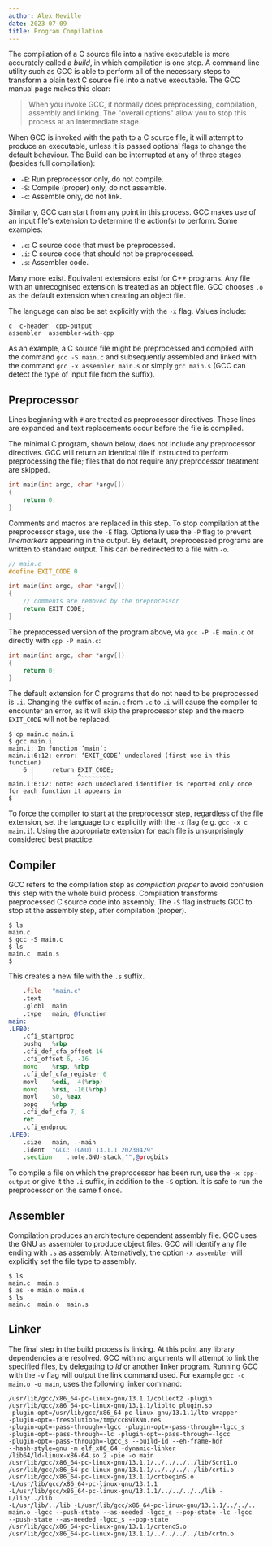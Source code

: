 ```yaml
---
author: Alex Neville
date: 2023-07-09
title: Program Compilation
---
```


The compilation of a C source file into a native executable is more
accurately called a _build_, in which compilation is one step. A command
line utility such as GCC is able to perform all of the necessary steps
to transform a plain text C source file into a native executable. The
GCC manual page makes this clear:

> When you invoke GCC, it normally does preprocessing, compilation,
> assembly and linking. The "overall options" allow you to stop this
> process at an intermediate stage.

When GCC is invoked with the path to a C source file, it will attempt to
produce an executable, unless it is passed optional flags to change the
default behaviour. The Build can be interrupted at any of three stages
(besides full compilation):

- `-E`: Run preprocessor only, do not compile.
- `-S`: Compile (proper) only, do not assemble.
- `-c`: Assemble only, do not link.

Similarly, GCC can start from any point in this process. GCC makes use
of an input file's extension to determine the action(s) to perform. Some
examples:

- `.c`: C source code that must be preprocessed.
- `.i`: C source code that should not be preprocessed.
- `.s`: Assembler code.

Many more exist. Equivalent extensions exist for C++ programs. Any file
with an unrecognised extension is treated as an object file. GCC chooses
`.o` as the default extension when creating an object file.

The language can also be set explicitly with the `-x` flag. Values
include:

```{.language-plaintext}
c  c-header  cpp-output
assembler  assembler-with-cpp
```

As an example, a C source file might be preprocessed and compiled with
the command `gcc -S main.c` and subsequently assembled and linked with
the command `gcc -x assembler main.s` or simply `gcc main.s` (GCC can
detect the type of input file from the suffix).

## Preprocessor

Lines beginning with `#` are treated as preprocessor directives. These
lines are expanded and text replacements occur before the file is
compiled.

The minimal C program, shown below, does not include any preprocessor
directives. GCC will return an identical file if instructed to perform
preprocessing the file; files that do not require any preprocessor
treatment are skipped.

```c
int main(int argc, char *argv[])
{
    return 0;
}
```

Comments and macros are replaced in this step. To stop compilation at
the preprocessor stage, use the `-E` flag. Optionally use the `-P` flag
to prevent _linemarkers_ appearing in the output. By default,
preprocessed programs are written to standard output. This can be
redirected to a file with `-o`.

```c
// main.c
#define EXIT_CODE 0

int main(int argc, char *argv[])
{
    // comments are removed by the preprocessor
    return EXIT_CODE;
}
```

The preprocessed version of the program above, via `gcc -P -E main.c` or
directly with `cpp -P main.c`:

```c
int main(int argc, char *argv[])
{
    return 0;
}
```

The default extension for C programs that do not need to be preprocessed
is `.i`. Changing the suffix of `main.c` from `.c` to `.i` will cause
the compiler to encounter an error, as it will skip the preprocessor
step and the macro `EXIT_CODE` will not be replaced.

```{.language-plaintext}
$ cp main.c main.i
$ gcc main.i
main.i: In function ‘main’:
main.i:6:12: error: ‘EXIT_CODE’ undeclared (first use in this function)
    6 |     return EXIT_CODE;
      |            ^~~~~~~~~
main.i:6:12: note: each undeclared identifier is reported only once for each function it appears in
$
```

To force the compiler to start at the preprocessor step, regardless of
the file extension, set the language to `c` explicitly with the `-x`
flag (e.g. `gcc -x c main.i`). Using the appropriate extension for each
file is unsurprisingly considered best practice.

## Compiler

GCC refers to the compilation step as _compilation proper_ to avoid
confusion this step with the whole build process. Compilation transforms
preprocessed C source code into assembly. The `-S` flag instructs GCC to
stop at the assembly step, after compilation (proper).

```{.language-plaintext}
$ ls
main.c
$ gcc -S main.c
$ ls
main.c  main.s
$
```

This creates a new file with the `.s` suffix.

```asm {.gnuassembler .s}
	.file	"main.c"
	.text
	.globl	main
	.type	main, @function
main:
.LFB0:
	.cfi_startproc
	pushq	%rbp
	.cfi_def_cfa_offset 16
	.cfi_offset 6, -16
	movq	%rsp, %rbp
	.cfi_def_cfa_register 6
	movl	%edi, -4(%rbp)
	movq	%rsi, -16(%rbp)
	movl	$0, %eax
	popq	%rbp
	.cfi_def_cfa 7, 8
	ret
	.cfi_endproc
.LFE0:
	.size	main, .-main
	.ident	"GCC: (GNU) 13.1.1 20230429"
	.section	.note.GNU-stack,"",@progbits
```

To compile a file on which the preprocessor has been run, use the
`-x cpp-output` or give it the `.i` suffix, in addition to the `-S`
option. It is safe to run the preprocessor on the same f once.

## Assembler

Compilation produces an architecture dependent assembly file. GCC uses
the GNU `as` assembler to produce object files. GCC will identify any
file ending with `.s` as assembly. Alternatively, the option
`-x assembler` will explicitly set the file type to assembly.

```{.language-plaintext}
$ ls
main.c  main.s
$ as -o main.o main.s
$ ls
main.c  main.o  main.s
```

## Linker

The final step in the build process is linking. At this point any
library dependencies are resolved. GCC with no arguments will attempt to
link the specified files, by delegating to _ld_ or another linker
program. Running GCC with the `-v` flag will output the link command
used. For example `gcc -c main.o -o main`, uses the following linker
command:

```{.language-plaintext}
/usr/lib/gcc/x86_64-pc-linux-gnu/13.1.1/collect2 -plugin
/usr/lib/gcc/x86_64-pc-linux-gnu/13.1.1/liblto_plugin.so
-plugin-opt=/usr/lib/gcc/x86_64-pc-linux-gnu/13.1.1/lto-wrapper
-plugin-opt=-fresolution=/tmp/ccB9TXNn.res
-plugin-opt=-pass-through=-lgcc -plugin-opt=-pass-through=-lgcc_s
-plugin-opt=-pass-through=-lc -plugin-opt=-pass-through=-lgcc
-plugin-opt=-pass-through=-lgcc_s --build-id --eh-frame-hdr
--hash-style=gnu -m elf_x86_64 -dynamic-linker
/lib64/ld-linux-x86-64.so.2 -pie -o main
/usr/lib/gcc/x86_64-pc-linux-gnu/13.1.1/../../../../lib/Scrt1.o
/usr/lib/gcc/x86_64-pc-linux-gnu/13.1.1/../../../../lib/crti.o
/usr/lib/gcc/x86_64-pc-linux-gnu/13.1.1/crtbeginS.o
-L/usr/lib/gcc/x86_64-pc-linux-gnu/13.1.1
-L/usr/lib/gcc/x86_64-pc-linux-gnu/13.1.1/../../../../lib -L/lib/../lib
-L/usr/lib/../lib -L/usr/lib/gcc/x86_64-pc-linux-gnu/13.1.1/../../..
main.o -lgcc --push-state --as-needed -lgcc_s --pop-state -lc -lgcc
--push-state --as-needed -lgcc_s --pop-state
/usr/lib/gcc/x86_64-pc-linux-gnu/13.1.1/crtendS.o
/usr/lib/gcc/x86_64-pc-linux-gnu/13.1.1/../../../../lib/crtn.o
```

